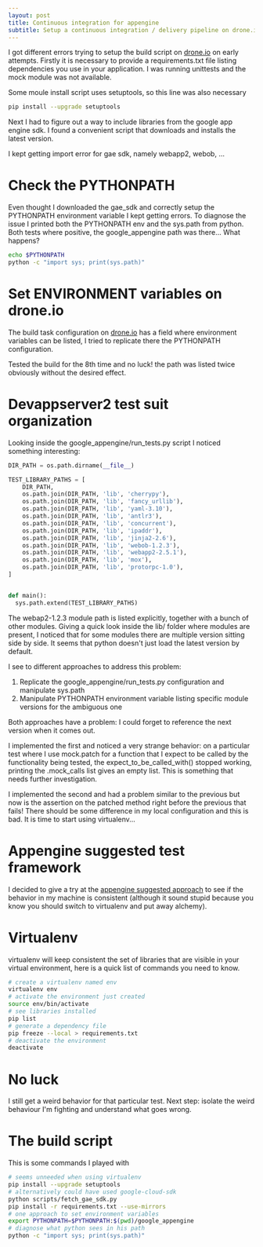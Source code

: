 ```yaml
---
layout: post
title: Continuous integration for appengine
subtitle: Setup a continuous integration / delivery pipeline on drone.io for google app engine
---
```


I got different errors trying to setup the build script on [drone.io](http://drone.io) on early attempts. Firstly it is necessary to provide a requirements.txt file listing dependencies you use in your application.
I was running unittests and the mock module was not available.


Some moule install script uses setuptools, so this line was also necessary

```bash
pip install --upgrade setuptools
```

Next I had to figure out a way to include libraries from the google app engine sdk. I found a convenient script that downloads and installs the latest version.

I kept getting import error for gae sdk, namely webapp2, webob, ...

# Check the PYTHONPATH

Even thought I downloaded the gae_sdk and correctly setup the PYTHONPATH environment variable I kept getting errors.
To diagnose the issue I printed both the PYTHONPATH env and the sys.path from python.
Both tests where positive, the google_appengine path was there... What happens?

```bash
echo $PYTHONPATH
python -c "import sys; print(sys.path)"
```

# Set ENVIRONMENT variables on drone.io

The build task configuration on [drone.io](http://drone.io) has a field where environment variables can be listed, I tried to replicate there the PYTHONPATH configuration.

Tested the build for the 8th time and no luck! the path was listed twice obviously without the desired effect.

# Devappserver2 test suit organization

Looking inside the google_appengine/run_tests.py script I noticed something interesting:

```python
DIR_PATH = os.path.dirname(__file__)

TEST_LIBRARY_PATHS = [
    DIR_PATH,
    os.path.join(DIR_PATH, 'lib', 'cherrypy'),
    os.path.join(DIR_PATH, 'lib', 'fancy_urllib'),
    os.path.join(DIR_PATH, 'lib', 'yaml-3.10'),
    os.path.join(DIR_PATH, 'lib', 'antlr3'),
    os.path.join(DIR_PATH, 'lib', 'concurrent'),
    os.path.join(DIR_PATH, 'lib', 'ipaddr'),
    os.path.join(DIR_PATH, 'lib', 'jinja2-2.6'),
    os.path.join(DIR_PATH, 'lib', 'webob-1.2.3'),
    os.path.join(DIR_PATH, 'lib', 'webapp2-2.5.1'),
    os.path.join(DIR_PATH, 'lib', 'mox'),
    os.path.join(DIR_PATH, 'lib', 'protorpc-1.0'),
]


def main():
  sys.path.extend(TEST_LIBRARY_PATHS)

```

The webap2-1.2.3 module path is listed explicitly, together with a bunch of other modules. Giving a quick look inside the lib/ folder where modules are present, I noticed that for some modules there are multiple version sitting side by side. It seems that python doesn't just load the latest version by default.

I see to different approaches to address this problem:

1. Replicate the google_appengine/run_tests.py configuration and manipulate sys.path
2. Manipulate PYTHONPATH environment variable listing specific module versions for the ambiguous one

Both approaches have a problem: I could forget to reference the next version when it comes out.

I implemented the first and noticed a very strange behavior: on a particular test where I use mock.patch for a function that I expect to be called by the functionality being tested, the expect_to_be_called_with() stopped working, printing the .mock_calls list gives an empty list. This is something that needs further investigation.

I implemented the second and had a problem similar to the previous but now is the assertion on the patched method right before the previous that fails! There should be some difference in my local configuration and this is bad.
It is time to start using virtualenv...

# Appengine suggested test framework

I decided to give a try at the [appengine suggested approach](https://github.com/GoogleCloudPlatform/python-docs-samples/blob/master/appengine/standard/localtesting/runner.py) to see if the behavior in my machine is consistent (although it sound stupid because you know you should switch to virtualenv and put away alchemy).


# Virtualenv

virtualenv will keep consistent the set of libraries that are visible in your virtual environment, here is a quick list of commands you need to know.

```bash
# create a virtualenv named env
virtualenv env
# activate the environment just created
source env/bin/activate
# see libraries installed
pip list
# generate a dependency file
pip freeze --local > requirements.txt
# deactivate the environment
deactivate
```

# No luck

I still get a weird behavior for that particular test. Next step: isolate the weird behaviour I'm fighting and understand what goes wrong.


# The build script

This is some commands I played with

```bash
# seems unneeded when using virtualenv
pip install --upgrade setuptools
# alternatively could have used google-cloud-sdk
python scripts/fetch_gae_sdk.py
pip install -r requirements.txt --use-mirrors
# one approach to set environment variables
export PYTHONPATH=$PYTHONPATH:$(pwd)/google_appengine
# diagnose what python sees in his path
python -c "import sys; print(sys.path)"
```